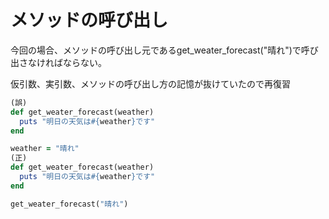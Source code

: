 # メソッドの呼び出し
今回の場合、メソッドの呼び出し元であるget_weater_forecast("晴れ")で呼び出さなければならない。

仮引数、実引数、メソッドの呼び出し方の記憶が抜けていたので再復習

```ruby
(誤)
def get_weater_forecast(weather)
  puts "明日の天気は#{weather}です"
end

weather = "晴れ"
(正)
def get_weater_forecast(weather)
  puts "明日の天気は#{weather}です"
end

get_weater_forecast("晴れ")
